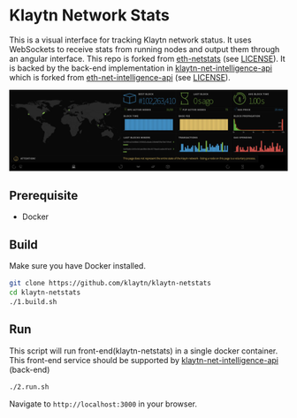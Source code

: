Klaytn Network Stats
============

This is a visual interface for tracking Klaytn network status.
It uses WebSockets to receive stats from running nodes and output them through an angular interface.
This repo is forked from [eth-netstats](https://github.com/cubedro/eth-netstats) (see [LICENSE](/LICENSE)).
It is backed by the back-end implementation in [klaytn-net-intelligence-api](https://github.com/klaytn/klaytn-net-intelligence-api)
which is forked from [eth-net-intelligence-api](https://github.com/cubedro/eth-net-intelligence-api) (see [LICENSE](https://github.com/klaytn/klaytn-net-intelligence-api/blob/main/LICENSE)).

![Screenshot](https://raw.githubusercontent.com/klaytn/klaytn-netstats//main/src/images/screenshot.png?v=0.0.6 "Screenshot")

## Prerequisite
* Docker

## Build
Make sure you have Docker installed.

```bash
git clone https://github.com/klaytn/klaytn-netstats
cd klaytn-netstats
./1.build.sh
```

## Run
This script will run front-end(klaytn-netstats) in a single docker container.
This front-end service should be supported by [klaytn-net-intelligence-api](https://github.com/klaytn/klaytn-net-intelligence-api) (back-end)

```bash
./2.run.sh
```

Navigate to `http://localhost:3000` in your browser.
